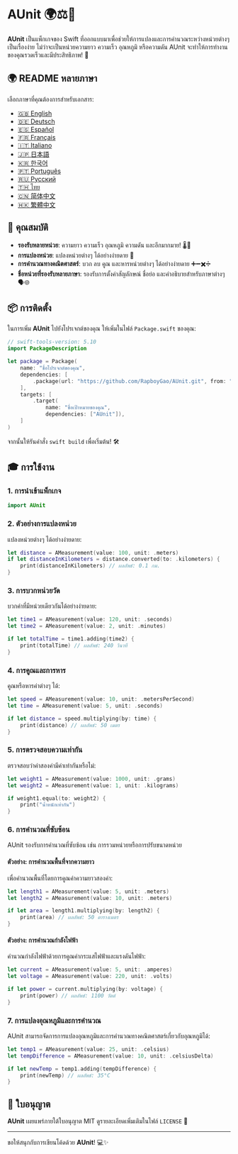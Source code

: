 # AUnit 🌍⚖️📏

**AUnit** เป็นแพ็กเกจของ Swift ที่ออกแบบมาเพื่อช่วยให้การแปลงและการคำนวณระหว่างหน่วยต่างๆ เป็นเรื่องง่าย ไม่ว่าจะเป็นหน่วยความยาว ความเร็ว อุณหภูมิ หรือความดัน AUnit จะทำให้การทำงานของคุณรวดเร็วและมีประสิทธิภาพ! 🚀

## 🌍 README หลายภาษา

เลือกภาษาที่คุณต้องการสำหรับเอกสาร:

- [🇬🇧 English](./README.en.md)
- [🇩🇪 Deutsch](./README.de.md)
- [🇪🇸 Español](./README.es.md)
- [🇫🇷 Français](./README.fr.md)
- [🇮🇹 Italiano](./README.it.md)
- [🇯🇵 日本語](./README.ja.md)
- [🇰🇷 한국어](./README.ko.md)
- [🇵🇹 Português](./README.pt.md)
- [🇷🇺 Русский](./README.ru.md)
- [🇹🇭 ไทย](./README.th.md)
- [🇨🇳 简体中文](./README.zh-Hans.md)
- [🇭🇰 繁體中文](./README.zh-Hant.md)

## 🌟 คุณสมบัติ

- **รองรับหลายหน่วย**: ความยาว ความเร็ว อุณหภูมิ ความดัน และอีกมากมาย! 🌡️📏
- **การแปลงหน่วย**: แปลงหน่วยต่างๆ ได้อย่างง่ายดาย 🔄
- **การคำนวณทางคณิตศาสตร์**: บวก ลบ คูณ และหารหน่วยต่างๆ ได้อย่างง่ายดาย ➕➖✖️➗
- **ชื่อหน่วยที่รองรับหลายภาษา**: รองรับการตั้งค่าสัญลักษณ์ ชื่อย่อ และคำอธิบายสำหรับภาษาต่างๆ 🗣️🌐

## 📦 การติดตั้ง

ในการเพิ่ม **AUnit** ไปยังโปรเจกต์ของคุณ ให้เพิ่มในไฟล์ `Package.swift` ของคุณ:

```swift
// swift-tools-version: 5.10
import PackageDescription

let package = Package(
    name: "ชื่อโปรเจกต์ของคุณ",
    dependencies: [
        .package(url: "https://github.com/RapboyGao/AUnit.git", from: "1.0.0"),
    ],
    targets: [
        .target(
            name: "ชื่อเป้าหมายของคุณ",
            dependencies: ["AUnit"]),
    ]
)
```

จากนั้นให้รันคำสั่ง `swift build` เพื่อเริ่มต้น! 🛠️

## 🎓 การใช้งาน

### 1. **การนำเข้าแพ็กเกจ**

```swift
import AUnit
```

### 2. **ตัวอย่างการแปลงหน่วย**

แปลงหน่วยต่างๆ ได้อย่างง่ายดาย:

```swift
let distance = AMeasurement(value: 100, unit: .meters)
if let distanceInKilometers = distance.converted(to: .kilometers) {
    print(distanceInKilometers) // ผลลัพธ์: 0.1 กม.
}
```

### 3. **การบวกหน่วยวัด**

บวกค่าที่มีหน่วยเดียวกันได้อย่างง่ายดาย:

```swift
let time1 = AMeasurement(value: 120, unit: .seconds)
let time2 = AMeasurement(value: 2, unit: .minutes)

if let totalTime = time1.adding(time2) {
    print(totalTime) // ผลลัพธ์: 240 วินาที
}
```

### 4. **การคูณและการหาร**

คูณหรือหารค่าต่างๆ ได้:

```swift
let speed = AMeasurement(value: 10, unit: .metersPerSecond)
let time = AMeasurement(value: 5, unit: .seconds)

if let distance = speed.multiplying(by: time) {
    print(distance) // ผลลัพธ์: 50 เมตร
}
```

### 5. **การตรวจสอบความเท่ากัน**

ตรวจสอบว่าค่าสองค่ามีค่าเท่ากันหรือไม่:

```swift
let weight1 = AMeasurement(value: 1000, unit: .grams)
let weight2 = AMeasurement(value: 1, unit: .kilograms)

if weight1.equal(to: weight2) {
    print("น้ำหนักเท่ากัน")
}
```

### 6. **การคำนวณที่ซับซ้อน**

AUnit รองรับการคำนวณที่ซับซ้อน เช่น การรวมหน่วยหรือการปรับขนาดหน่วย

#### ตัวอย่าง: การคำนวณพื้นที่จากความยาว

เพื่อคำนวณพื้นที่โดยการคูณค่าความยาวสองค่า:

```swift
let length1 = AMeasurement(value: 5, unit: .meters)
let length2 = AMeasurement(value: 10, unit: .meters)

if let area = length1.multiplying(by: length2) {
    print(area) // ผลลัพธ์: 50 ตารางเมตร
}
```

#### ตัวอย่าง: การคำนวณกำลังไฟฟ้า

คำนวณกำลังไฟฟ้าด้วยการคูณค่ากระแสไฟฟ้าและแรงดันไฟฟ้า:

```swift
let current = AMeasurement(value: 5, unit: .amperes)
let voltage = AMeasurement(value: 220, unit: .volts)

if let power = current.multiplying(by: voltage) {
    print(power) // ผลลัพธ์: 1100 วัตต์
}
```

### 7. **การแปลงอุณหภูมิและการคำนวณ**

AUnit สามารถจัดการการแปลงอุณหภูมิและการคำนวณทางคณิตศาสตร์เกี่ยวกับอุณหภูมิได้:

```swift
let temp1 = AMeasurement(value: 25, unit: .celsius)
let tempDifference = AMeasurement(value: 10, unit: .celsiusDelta)

if let newTemp = temp1.adding(tempDifference) {
    print(newTemp) // ผลลัพธ์: 35°C
}
```

## 📜 ใบอนุญาต

**AUnit** เผยแพร่ภายใต้ใบอนุญาต MIT ดูรายละเอียดเพิ่มเติมในไฟล์ `LICENSE` 📄

---

ขอให้สนุกกับการเขียนโค้ดด้วย **AUnit**! 💻✨
